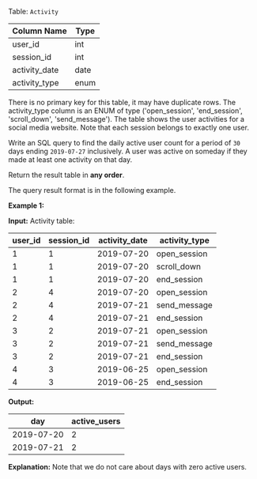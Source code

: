 ﻿
Table:  `Activity`

| Column Name   | Type    |
|-|-
| user_id       | int     |
| session_id    | int     |
| activity_date | date    |
| activity_type | enum    |

There is no primary key for this table, it may have duplicate rows.
The activity_type column is an ENUM of type ('open_session', 'end_session', 'scroll_down', 'send_message').
The table shows the user activities for a social media website. 
Note that each session belongs to exactly one user.

Write an SQL query to find the daily active user count for a period of  `30`  days ending  `2019-07-27`  inclusively. A user was active on someday if they made at least one activity on that day.

Return the result table in  **any order**.

The query result format is in the following example.

**Example 1:**

**Input:** 
Activity table:

| user_id | session_id | activity_date | activity_type |
|-|-|-|-
| 1       | 1          | 2019-07-20    | open_session  |
| 1       | 1          | 2019-07-20    | scroll_down   |
| 1       | 1          | 2019-07-20    | end_session   |
| 2       | 4          | 2019-07-20    | open_session  |
| 2       | 4          | 2019-07-21    | send_message  |
| 2       | 4          | 2019-07-21    | end_session   |
| 3       | 2          | 2019-07-21    | open_session  |
| 3       | 2          | 2019-07-21    | send_message  |
| 3       | 2          | 2019-07-21    | end_session   |
| 4       | 3          | 2019-06-25    | open_session  |
| 4       | 3          | 2019-06-25    | end_session   |

**Output:** 

| day        | active_users |
|-|-
| 2019-07-20 | 2            |
| 2019-07-21 | 2            |

**Explanation:** Note that we do not care about days with zero active users.
